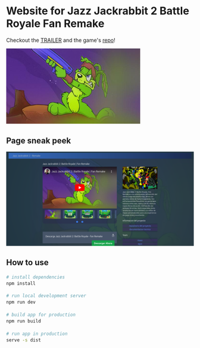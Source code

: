 # Website for Jazz Jackrabbit 2 Battle Royale Fan Remake

Checkout the [TRAILER](https://www.youtube.com/watch?v=yL4jmEFELbI) and the game's [repo](https://github.com/SantiSev/jazz-jackrabbit-2-remake)!

[<img width=360 src="./src/assets/thumb2.jpg" alt="TRAILER" />](https://www.youtube.com/watch?v=yL4jmEFELbI)

## Page sneak peek

![page example](./page.png)

## How to use

```bash
# install dependencies
npm install

# run local development server
npm run dev

# build app for production
npm run build

# run app in production
serve -s dist
```
